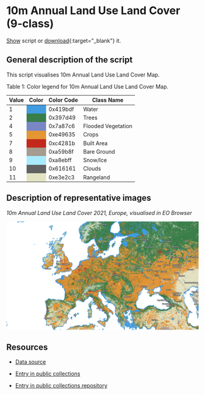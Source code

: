 # 10m Annual Land Use Land Cover (9-class)

<a href="#" id='togglescript'>Show</a> script or [download](script.js){:target="_blank"} it.
<div id='script_view' style="display:none">
{% highlight javascript %}
{% include_relative script.js %}
{% endhighlight %}
</div>

## General description of the script  
This script visualises 10m Annual Land Use Land Cover Map.

Table 1: Color legend for 10m Annual Land Use Land Cover Map. 
<table>
  <thead>
    <tr>
      <th>Value</th>
      <th>Color</th>
      <th>Color Code</th>
	    <th>Class Name</th>
    </tr>
  </thead>
  <tbody>
    <tr>
      <td>1 </td>
      <td style="background-color:#419bdf"></td>
	    <td>0x419bdf </td>
	    <td>Water </td>
    </tr>
    <tr>
      <td>2</td>
      <td style="background-color:#397d49"></td>
	    <td>0x397d49 </td>
	    <td>Trees </td>
    </tr>
    <tr>
      <td>4</td>
      <td style="background-color:#7a87c6"></td>
	    <td>0x7a87c6 </td>
	    <td>Flooded Vegetation </td>
    </tr>
    <tr>
      <td>5</td>
      <td style="background-color:#e49635" ></td>
	    <td>0xe49635  </td>
	    <td>Crops </td>
    </tr>
    <tr>
      <td>7</td>
      <td style="background-color:#c4281b" ></td>
	    <td>0xc4281b </td>
	    <td>Built Area </td>
    </tr>
    <tr>
      <td>8</td>
      <td style="background-color:#a59b8f"></td>
	    <td> 0xa59b8f </td>
	    <td> Bare Ground </td>
    </tr>  
    <tr>
      <td>9</td>
      <td style="background-color:#a8ebff"></td>
	    <td>0xa8ebff </td>
	    <td>Snow/Ice </td>
    </tr> 
    <tr>
      <td>10</td>
      <td style="background-color:#616161"></td>
	    <td>0x616161  </td>
	    <td>Clouds </td>
    </tr> 
    <tr>
      <td>11</td>
      <td style="background-color:#e3e2c3"></td>
	    <td>0xe3e2c3 </td>
	    <td>Rangeland </td>
    </tr>
   </tbody>
</table> 

## Description of representative images
*10m Annual Land Use Land Cover 2021, Europe, visualised in EO Browser*    

![10m Annual Land Use Land Cover 2021, Europe](fig/io-lulc.png)

## Resources

- [Data source](https://www.impactobservatory.com/global_maps/)

- [Entry in public collections](https://collections.sentinel-hub.com/impact-observatory-lulc-map/)

- [Entry in public collections repository](https://github.com/sentinel-hub/public-collections/tree/main/collections/impact-observatory-lulc-map)
